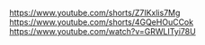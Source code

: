 https://www.youtube.com/shorts/Z7IKxlis7Mg
https://www.youtube.com/shorts/4GQeHOuCCok
https://www.youtube.com/watch?v=GRWLITyi78U
